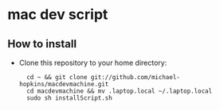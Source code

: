 mac dev script
=======================

How to install
--------------

* Clone this repository to your home directory:

        cd ~ && git clone git://github.com/michael-hopkins/macdevmachine.git
        cd macdevmachine && mv .laptop.local ~/.laptop.local
        sudo sh installScript.sh
